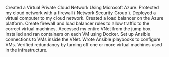 Created a Virtual Private Cloud Network Using Microsoft Azure.
Protected my cloud network with a firewall ( Network Security Group ).
Deployed a virtual computer to my cloud network.
Created a load balancer on the Azure platform.
Create firewall and load balancer rules to allow traffic to the correct virtual machines.
Accessed my entire VNet from the jump box.
Installed and ran containers on each VM using Docker.
Set up Ansible connections to VMs inside the VNet.
Wrote Ansible playbooks to configure VMs.
Verified redundancy by turning off one or more virtual machines used in the infrastructure.
